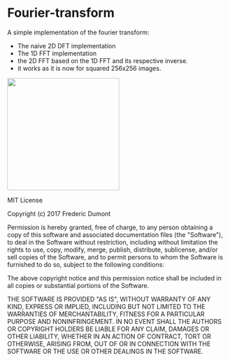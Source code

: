 # Fourier-transform

A simple implementation of the fourier transform:
  - The naive 2D DFT implementation
  - The 1D FFT implementation
  - the 2D FFT based on the 1D FFT and its respective inverse.
  - it works as it is now for squared 256x256 images.

<img src="https://github.com/Frederoche/Fourier-transform/2DDFT/Pictures/Inversetransform.jpg" width="256" style="max-width:100%;">

MIT License

Copyright (c) 2017 Frederic Dumont

Permission is hereby granted, free of charge, to any person obtaining a copy
of this software and associated documentation files (the "Software"), to deal
in the Software without restriction, including without limitation the rights
to use, copy, modify, merge, publish, distribute, sublicense, and/or sell
copies of the Software, and to permit persons to whom the Software is
furnished to do so, subject to the following conditions:

The above copyright notice and this permission notice shall be included in all
copies or substantial portions of the Software.

THE SOFTWARE IS PROVIDED "AS IS", WITHOUT WARRANTY OF ANY KIND, EXPRESS OR
IMPLIED, INCLUDING BUT NOT LIMITED TO THE WARRANTIES OF MERCHANTABILITY,
FITNESS FOR A PARTICULAR PURPOSE AND NONINFRINGEMENT. IN NO EVENT SHALL THE
AUTHORS OR COPYRIGHT HOLDERS BE LIABLE FOR ANY CLAIM, DAMAGES OR OTHER
LIABILITY, WHETHER IN AN ACTION OF CONTRACT, TORT OR OTHERWISE, ARISING FROM,
OUT OF OR IN CONNECTION WITH THE SOFTWARE OR THE USE OR OTHER DEALINGS IN THE
SOFTWARE.
